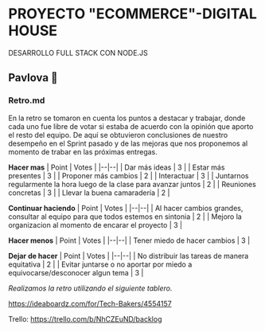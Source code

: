 # PROYECTO "ECOMMERCE"-DIGITAL HOUSE
DESARROLLO FULL STACK CON NODE.JS

## Pavlova 🍰
### Retro.md

En la retro se tomaron en cuenta los puntos a destacar y trabajar, donde cada uno fue libre de votar si estaba de acuerdo con la opinión que aporto el resto del equipo. De aquí se obtuvieron conclusiones de nuestro desempeño en el Sprint pasado y de las mejoras que nos proponemos al momento de trabar en las próximas entregas.

**Hacer mas**
| Point | Votes |
|--|--|
| Dar más ideas | 3 |
| Estar más presentes | 3 |
| Proponer más cambios | 2 |
| Interactuar | 3 |
| Juntarnos regularmente la hora luego de la clase para avanzar juntos | 2 |
| Reuniones concretas | 3 |
| Llevar la buena camaradería | 2 |


**Continuar haciendo**
| Point | Votes |
|--|--|
| Al hacer cambios grandes, consultar al equipo para que todos estemos en sintonia | 2 |
| Mejoro la organizacion al momento de encarar el proyecto | 3 |


**Hacer menos**
| Point | Votes |
|--|--|
| Tener miedo de hacer cambios | 3 |

**Dejar de hacer**
| Point | Votes |
|--|--|
| No distribuir las tareas de manera equitativa | 2 |
| Evitar juntarse o no aportar por miedo a equivocarse/desconocer algun tema | 3 |


*Realizamos la retro utilizando el siguiente tablero.*

https://ideaboardz.com/for/Tech-Bakers/4554157

Trello: https://trello.com/b/NhCZEuND/backlog
